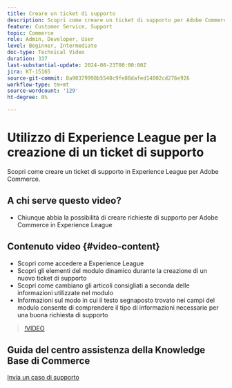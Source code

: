 ```yaml
---
title: Creare un ticket di supporto
description: Scopri come creare un ticket di supporto per Adobe Commerce in Experience League
feature: Customer Service, Support
topic: Commerce
role: Admin, Developer, User
level: Beginner, Intermediate
doc-type: Technical Video
duration: 337
last-substantial-update: 2024-08-23T00:00:00Z
jira: KT-15165
source-git-commit: 8a90379998b5540c9fe88dafed14002cd276e926
workflow-type: tm+mt
source-wordcount: '129'
ht-degree: 0%

---
```



# Utilizzo di Experience League per la creazione di un ticket di supporto

Scopri come creare un ticket di supporto in Experience League per Adobe Commerce.

## A chi serve questo video?

* Chiunque abbia la possibilità di creare richieste di supporto per Adobe Commerce in Experience League

## Contenuto video {#video-content}

* Scopri come accedere a Experience League
* Scopri gli elementi del modulo dinamico durante la creazione di un nuovo ticket di supporto
* Scopri come cambiano gli articoli consigliati a seconda delle informazioni utilizzate nel modulo
* Informazioni sul modo in cui il testo segnaposto trovato nei campi del modulo consente di comprendere il tipo di informazioni necessarie per una buona richiesta di supporto

>[!VIDEO](https://video.tv.adobe.com/v/3433065?learn=on)

## Guida del centro assistenza della Knowledge Base di Commerce

[Invia un caso di supporto](https://experienceleague.adobe.com/it/docs/commerce-knowledge-base/kb/help-center-guide/magento-help-center-user-guide#support-case)

